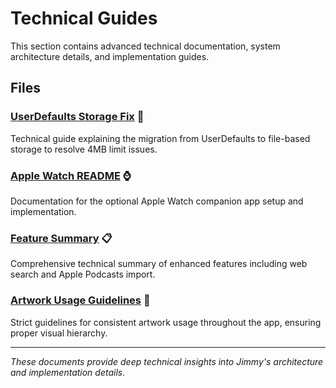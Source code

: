 # Technical Guides

This section contains advanced technical documentation, system architecture details, and implementation guides.

## Files

### [UserDefaults Storage Fix](./USERDEFAULTS_STORAGE_FIX.md) 💾
Technical guide explaining the migration from UserDefaults to file-based storage to resolve 4MB limit issues.

### [Apple Watch README](./WATCH_README.md) ⌚
Documentation for the optional Apple Watch companion app setup and implementation.

### [Feature Summary](./FEATURE_SUMMARY.md) 📋
Comprehensive technical summary of enhanced features including web search and Apple Podcasts import.

### [Artwork Usage Guidelines](./ARTWORK_USAGE_GUIDELINES.md) 🎨
Strict guidelines for consistent artwork usage throughout the app, ensuring proper visual hierarchy.

---

*These documents provide deep technical insights into Jimmy's architecture and implementation details.* 